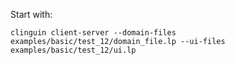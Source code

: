 Start with:

```
clinguin client-server --domain-files examples/basic/test_12/domain_file.lp --ui-files examples/basic/test_12/ui.lp
```

